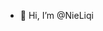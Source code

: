 - 👋 Hi, I’m @NieLiqi


<!---
NieLiqi/NieLiqi is a ✨ special ✨ repository because its `README.md` (this file) appears on your GitHub profile.
You can click the Preview link to take a look at your changes.
--->

